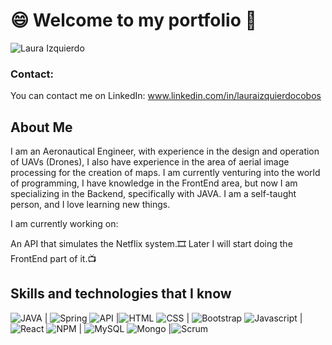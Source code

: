 # :smile: Welcome to my portfolio 👋
![Laura Izquierdo](/images/LauraIzquierdo.png)

### Contact:
You can contact me on LinkedIn: www.linkedin.com/in/lauraizquierdocobos

## **About Me**

I am an Aeronautical Engineer, with experience in the design and operation of UAVs (Drones), I also have experience in the area of aerial image processing for the creation of maps. I am currently venturing into the world of programming, I have knowledge in the FrontEnd area, but now I am specializing in the Backend, specifically with JAVA. I am a self-taught person, and I love learning new things.

I am currently working on:

An API that simulates the Netflix system.:film_strip:
Later I will start doing the FrontEnd part of it.:tv:


## **Skills and technologies that I know**


![JAVA](/images/java.png) | ![Spring](/images/spring-framework.png)
![API](/images/api.png) |![HTML](/images/HTML.png)
![CSS](/images/CSS.png) | ![Bootstrap](/images/Bootstrao-Logo.png)
![Javascript](/images/Javascript.png) |![React](/images/reactjs.png)
![NPM](/images/npmpng.png) | ![MySQL](/images/mysql.png)
![Mongo](/images/mongo.png) |![Scrum](/images/scrum.png)


